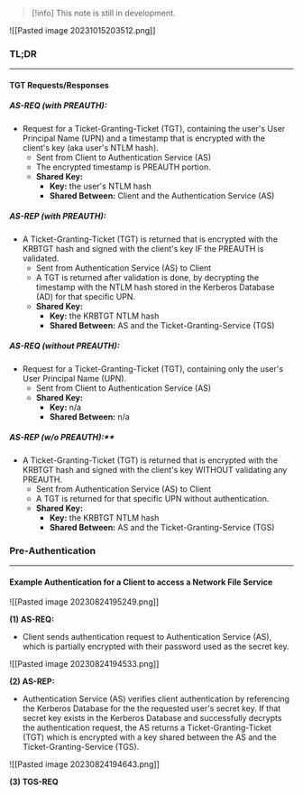 
>[!info]
>This note is still in development.


![[Pasted image 20231015203512.png]]

### TL;DR
---
#### TGT Requests/Responses

##### AS-REQ (with PREAUTH):
- Request for a Ticket-Granting-Ticket (TGT), containing the user's User Principal Name (UPN) and a timestamp that is encrypted with the client's key (aka user's NTLM hash).
	- Sent from Client to Authentication Service (AS)
	- The encrypted timestamp is PREAUTH portion.
	- **Shared Key:**
		- **Key:** the user's NTLM hash
		- **Shared Between:** Client and the Authentication Service (AS)

##### AS-REP (with PREAUTH):
- A Ticket-Granting-Ticket (TGT) is returned that is encrypted with the KRBTGT hash and signed with the client's key IF the PREAUTH is validated.
	- Sent from Authentication Service (AS) to Client
	- A TGT is returned after validation is done, by decrypting the timestamp with the NTLM hash stored in the Kerberos Database (AD) for that specific UPN.
	- **Shared Key:**
		- **Key:** the KRBTGT NTLM hash
		- **Shared Between:** AS and the Ticket-Granting-Service (TGS)

##### AS-REQ (without PREAUTH):
- Request for a Ticket-Granting-Ticket (TGT), containing only the user's User Principal Name (UPN).
	- Sent from Client to Authentication Service (AS)
	- **Shared Key:**
		- **Key:** n/a
		- **Shared Between:** n/a

##### AS-REP (w/o PREAUTH):** 
- A Ticket-Granting-Ticket (TGT) is returned that is encrypted with the KRBTGT hash and signed with the client's key WITHOUT validating any PREAUTH.
	- Sent from Authentication Service (AS) to Client
	- A TGT is returned for that specific UPN without authentication.
	- **Shared Key:**
		- **Key:** the KRBTGT NTLM hash
		- **Shared Between:** AS and the Ticket-Granting-Service (TGS)

### Pre-Authentication
---
#### Example Authentication for a Client to access a Network File Service

![[Pasted image 20230824195249.png]]

**(1) AS-REQ:**
- Client sends authentication request to Authentication Service (AS), which is partially encrypted with their password used as the secret key.

![[Pasted image 20230824194533.png]]

**(2) AS-REP:**
- Authentication Service (AS) verifies client authentication by referencing the Kerberos Database for the the requested user's secret key.  If that secret key exists in the Kerberos Database and successfully decrypts the authentication request, the AS returns a Ticket-Granting-Ticket (TGT)  which is encrypted with a key shared between the AS and the Ticket-Granting-Service (TGS).

![[Pasted image 20230824194643.png]]

**(3)  TGS-REQ**

